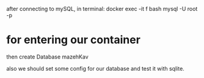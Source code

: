 after connecting to mySQL, in terminal:
docker exec -it f bash 
mysql -U root -p
# for entering our container

then
create Database mazehKav

also we should set some config for our database and test it with sqlite.


